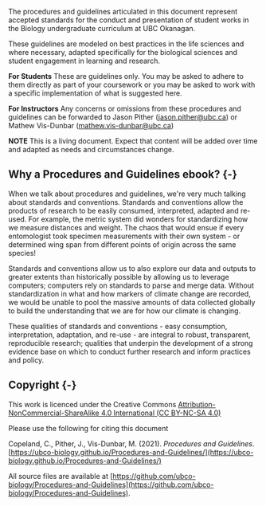 The procedures and guidelines articulated in this document represent accepted standards for the conduct and presentation of student works in the Biology undergraduate curriculum at UBC Okanagan.

These guidelines are modeled on best practices in the life sciences and where necessary, adapted specifically for the biological sciences and student engagement in learning and research.

**For Students** These are guidelines only. You may be asked to adhere to them directly as part of your coursework or you may be asked to work with a specific implementation of what is suggested here.

**For Instructors** Any concerns or omissions from these procedures and guidelines can be forwarded to Jason Pither (jason.pither@ubc.ca) or Mathew Vis-Dunbar (mathew.vis-dunbar@ubc.ca)

**NOTE** This is a living document. Expect that content will be added over time and adapted as needs and circumstances change.

## Why a Procedures and Guidelines ebook? {-}

When we talk about procedures and guidelines, we\'re very much talking about standards and conventions. Standards and conventions allow the products of research to be easily consumed, interpreted, adapted and re-used. For example, the metric system did wonders for standardizing how we measure distances and weight. The chaos that would ensue if every entomologist took specimen measurements with their own system - or determined wing span from different points of origin across the same species!

Standards and conventions allow us to also explore our data and outputs to greater extents than historically possible by allowing us to leverage computers; computers rely on standards to parse and merge data. Without standardization in what and how markers of climate change are recorded, we would be unable to pool the massive amounts of data collected globally to build the understanding that we are for how our climate is changing.

These qualities of standards and conventions - easy consumption, interpretation, adaptation, and re-use - are integral to robust, transparent, reproducible research; qualities that underpin the development of a strong evidence base on which to conduct further research and inform practices and policy.

## Copyright {-}

This work is licenced under the Creative Commons [Attribution-NonCommercial-ShareAlike 4.0 International (CC BY-NC-SA 4.0)](https://creativecommons.org/licenses/by-nc-sa/4.0/)

Please use the following for citing this document

Copeland, C., Pither, J., Vis-Dunbar, M. (2021). *Procedures and Guidelines*. [https://ubco-biology.github.io/Procedures-and-Guidelines/](https://ubco-biology.github.io/Procedures-and-Guidelines/)

All source files are available at [https://github.com/ubco-biology/Procedures-and-Guidelines](https://github.com/ubco-biology/Procedures-and-Guidelines).